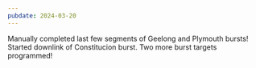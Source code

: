 ```yaml
---
pubdate: 2024-03-20
---
```


Manually completed last few segments of Geelong and Plymouth bursts!  Started downlink of Constitucion burst.  Two more burst targets programmed!
